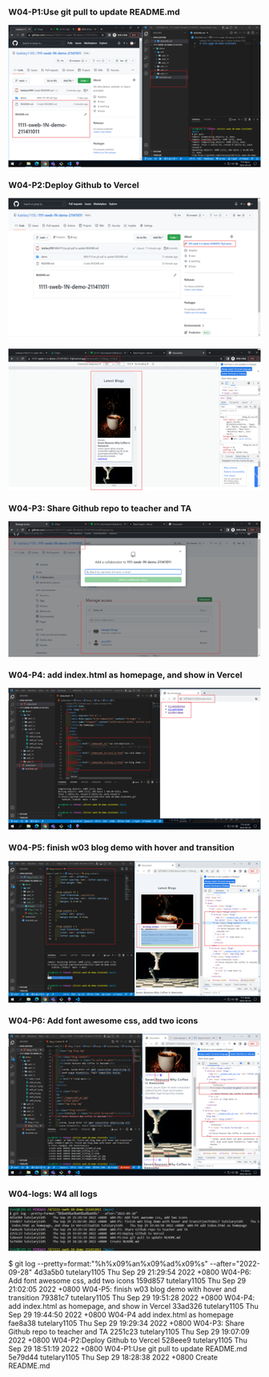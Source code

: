 ### W04-P1:Use git pull to update README.md

![](w04_p1.png)

### W04-P2:Deploy Github to Vercel

![](w04_p2-1.png)

![](w04_p2-2.png)

### W04-P3: Share Github repo to teacher and TA

![](w04_p3.png)

### W04-P4: add index.html as homepage, and show in Vercel

![](w04_p4.png)

### W04-P5: finish w03 blog demo with hover and transition

![](w04_p5.png)

### W04-P6: Add font awesome css, add two icons

![](w04_p6.png)

### W04-logs: W4 all logs

![](w04_logs.png)

$ git log --pretty=format:"%h%x09%an%x09%ad%x09%s" --after="2022-09-28"
4d3a5b0 tutelary1105 Thu Sep 29 21:29:54 2022 +0800 W04-P6: Add font awesome css, add two icons
159d857 tutelary1105 Thu Sep 29 21:02:05 2022 +0800 W04-P5: finish w03 blog demo with hover and transition
79381c7 tutelary1105 Thu Sep 29 19:51:28 2022 +0800 W04-P4: add index.html as homepage, and show in Vercel
33ad326 tutelary1105 Thu Sep 29 19:44:50 2022 +0800 W04-P4 add index.html as homepage
fae8a38 tutelary1105 Thu Sep 29 19:29:34 2022 +0800 W04-P3: Share Github repo to teacher and TA
2251c23 tutelary1105 Thu Sep 29 19:07:09 2022 +0800 W04-P2:Deploy Github to Vercel
528eee9 tutelary1105 Thu Sep 29 18:51:19 2022 +0800 W04-P1:Use git pull to update README.md
5e79d44 tutelary1105 Thu Sep 29 18:28:38 2022 +0800 Create README.md
